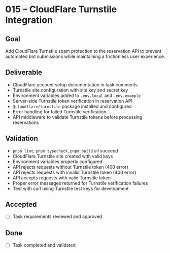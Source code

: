 # 015 – CloudFlare Turnstile Integration

## Goal

Add CloudFlare Turnstile spam protection to the reservation API to prevent automated bot submissions while maintaining a frictionless user experience.

## Deliverable

- CloudFlare account setup documentation in task comments
- Turnstile site configuration with site key and secret key
- Environment variables added to `.env.local` and `.env.example`
- Server-side Turnstile token verification in reservation API
- `@cloudflare/turnstile` package installed and configured
- Error handling for failed Turnstile verification
- API middleware to validate Turnstile tokens before processing reservations

## Validation

- `pnpm lint`, `pnpm typecheck`, `pnpm build` all succeed
- CloudFlare Turnstile site created with valid keys
- Environment variables properly configured
- API rejects requests without Turnstile token (400 error)
- API rejects requests with invalid Turnstile token (400 error)
- API accepts requests with valid Turnstile token
- Proper error messages returned for Turnstile verification failures
- Test with curl using Turnstile test keys for development

## Accepted

- [ ] Task requirements reviewed and approved

## Done

- [ ] Task completed and validated
